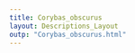 ```yaml
---
title: Corybas_obscurus
layout: Descriptions_Layout 
outp: "Corybas_obscurus.html"
---
```



